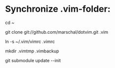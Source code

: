 Synchronize .vim-folder:
========================

  cd ~
  
  git clone git://github.com/marschal/dotvim.git .vim
  
  ln -s ~/.vim/vimrc .vimrc
  
  mkdir .vimtmp .vimbackup
  
  git submodule update --init

